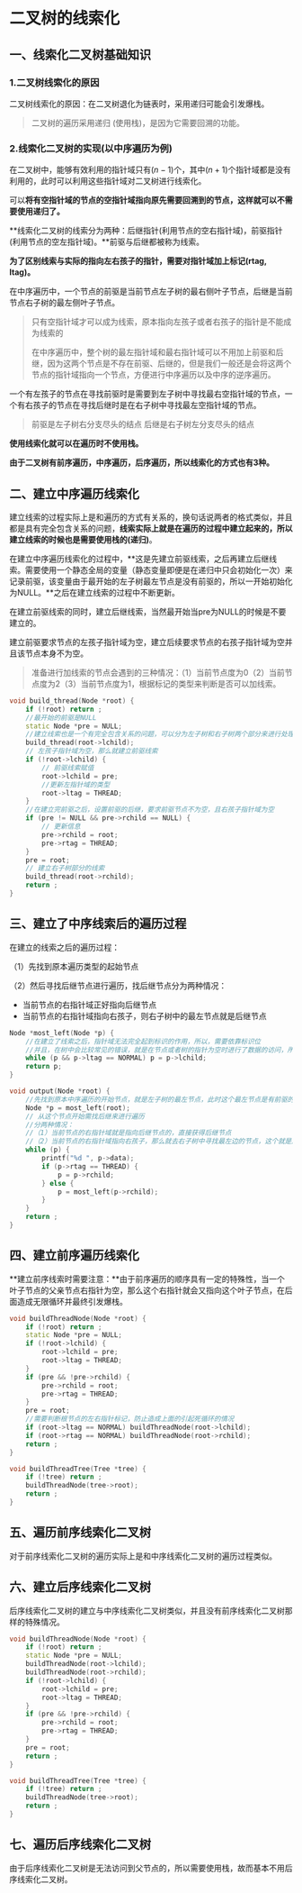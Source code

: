 # 二叉树的线索化

## 一、线索化二叉树基础知识

### 1.二叉树线索化的原因

二叉树线索化的原因：在二叉树退化为链表时，采用递归可能会引发爆栈。

> 二叉树的遍历采用递归 (使用栈)，是因为它需要回溯的功能。




### 2.线索化二叉树的实现(以中序遍历为例)

在二叉树中，能够有效利用的指针域只有$(n-1)$个，其中$(n+1)$个指针域都是没有利用的，此时可以利用这些指针域对二叉树进行线索化。

可以**将有空指针域的节点的空指针域指向原先需要回溯到的节点，这样就可以不需要使用递归了。**

**线索化二叉树的线索分为两种：后继指针(利用节点的空右指针域)，前驱指针(利用节点的空左指针域)。**前驱与后继都被称为线索。

**为了区别线索与实际的指向左右孩子的指针，需要对指针域加上标记(rtag, ltag)。**

在中序遍历中，一个节点的前驱是当前节点左子树的最右侧叶子节点，后继是当前节点右子树的最左侧叶子节点。

> 只有空指针域才可以成为线索，原本指向左孩子或者右孩子的指针是不能成为线索的
>
> 在中序遍历中，整个树的最左指针域和最右指针域可以不用加上前驱和后继，因为这两个节点是不存在前驱、后继的，但是我们一般还是会将这两个节点的指针域指向一个节点，方便进行中序遍历以及中序的逆序遍历。

一个有左孩子的节点在寻找前驱时是需要到左子树中寻找最右空指针域的节点，一个有右孩子的节点在寻找后继时是在右子树中寻找最左空指针域的节点。

> 前驱是左子树右分支尽头的结点 
> 后继是右子树左分支尽头的结点 

**使用线索化就可以在遍历时不使用栈。**

**由于二叉树有前序遍历，中序遍历，后序遍历，所以线索化的方式也有3种。**



## 二、建立中序遍历线索化

建立线索的过程实际上是和遍历的方式有关系的，换句话说两者的格式类似，并且都是具有完全包含关系的问题，**线索实际上就是在遍历的过程中建立起来的，所以建立线索的时候也是需要使用栈的(递归)**。

在建立中序遍历线索化的过程中，**这是先建立前驱线索，之后再建立后继线索。需要使用一个静态全局的变量（静态变量即便是在递归中只会初始化一次）来记录前驱，该变量由于最开始的左子树最左节点是没有前驱的，所以一开始初始化为NULL。**之后在建立线索的过程中不断更新。

在建立前驱线索的同时，建立后继线索，当然最开始当pre为NULL的时候是不要建立的。

建立前驱要求节点的左孩子指针域为空，建立后续要求节点的右孩子指针域为空并且该节点本身不为空。

> 准备进行加线索的节点会遇到的三种情况：（1）当前节点度为0（2）当前节点度为2（3）当前节点度为1，根据标记的类型来判断是否可以加线索。

```c++
void build_thread(Node *root) {
    if (!root) return ;
    //最开始的前驱是NULL
    static Node *pre = NULL;
    //建立线索也是一个有完全包含关系的问题，可以分为左子树和右子树两个部分来进行处理，建立线索的顺序与目标遍历的顺序一致。
    build_thread(root->lchild);
    // 左孩子指针域为空，那么就建立前驱线索
    if (!root->lchild) {
        // 前驱线索赋值
        root->lchild = pre;
        //更新左指针域的类型
        root->ltag = THREAD;
    }
    //在建立完前驱之后，设置前驱的后继，要求前驱节点不为空，且右孩子指针域为空
    if (pre != NULL && pre->rchild == NULL) {
        // 更新信息
        pre->rchild = root;
        pre->rtag = THREAD;
    } 
    pre = root;
    // 建立右子树部分的线索
    build_thread(root->rchild);
    return ;
}
```



## 三、建立了中序线索后的遍历过程

在建立的线索之后的遍历过程：

（1）先找到原本遍历类型的起始节点

（2）然后寻找后继节点进行遍历，找后继节点分为两种情况：

+ 当前节点的右指针域正好指向后继节点
+ 当前节点的右指针域指向右孩子，则右子树中的最左节点就是后继节点

```c++
Node *most_left(Node *p) {
    //在建立了线索之后，指针域无法完全起到标识的作用，所以，需要依靠标识位
    //并且，在树中会比较常见的错误，就是在节点或者树的指针为空时进行了数据的访问，所以在树中对节点进行访问的时候，需要首先对节点是否为空进行判断。
    while (p && p->ltag == NORMAL) p = p->lchild;
    return p;
}

void output(Node *root) {
    //先找到原本中序遍历的开始节点，就是左子树的最左节点，此时这个最左节点是有前驱的
    Node *p = most_left(root);
    // 从这个节点开始需找后继来进行遍历
    //分两种情况：
    //（1）当前节点的右指针域就是指向后继节点的，直接获得后继节点
    //（2）当前节点的右指针域指向右孩子，那么就去右子树中寻找最左边的节点，这个就是后继节点
    while (p) {
        printf("%d ", p->data);
        if (p->rtag == THREAD) {
            p = p->rchild;
        } else {
            p = most_left(p->rchild);
        }
    }
    return ;
}
```



## 四、建立前序遍历线索化

**建立前序线索时需要注意：**由于前序遍历的顺序具有一定的特殊性，当一个叶子节点的父亲节点右指针为空，那么这个右指针就会又指向这个叶子节点，在后面造成无限循环并最终引发爆栈。

```c++
void buildThreadNode(Node *root) {
    if (!root) return ;
    static Node *pre = NULL;
    if (!root->lchild) {
        root->lchild = pre;
        root->ltag = THREAD;
    }
    if (pre && !pre->rchild) {
        pre->rchild = root;
        pre->rtag = THREAD;
    }
    pre = root;
    //需要判断根节点的左右指针标记，防止造成上面的引起死循环的情况
    if (root->ltag == NORMAL) buildThreadNode(root->lchild);
    if (root->rtag == NORMAL) buildThreadNode(root->rchild);
    return ;
}

void buildThreadTree(Tree *tree) {
    if (!tree) return ;
    buildThreadNode(tree->root);
    return ;
}
```



## 五、遍历前序线索化二叉树

对于前序线索化二叉树的遍历实际上是和中序线索化二叉树的遍历过程类似。



## 六、建立后序线索化二叉树

后序线索化二叉树的建立与中序线索化二叉树类似，并且没有前序线索化二叉树那样的特殊情况。

```c++
void buildThreadNode(Node *root) {
    if (!root) return ;
    static Node *pre = NULL;
    buildThreadNode(root->lchild);
    buildThreadNode(root->rchild);
    if (!root->lchild) {
        root->lchild = pre;
        root->ltag = THREAD;
    }
    if (pre && !pre->rchild) {
        pre->rchild = root;
        pre->rtag = THREAD;
    }
    pre = root;
    return ;
}

void buildThreadTree(Tree *tree) {
    if (!tree) return ;
    buildThreadNode(tree->root);
    return ;
}
```



## 七、遍历后序线索化二叉树

由于后序线索化二叉树是无法访问到父节点的，所以需要使用栈，故而基本不用后序线索化二叉树。